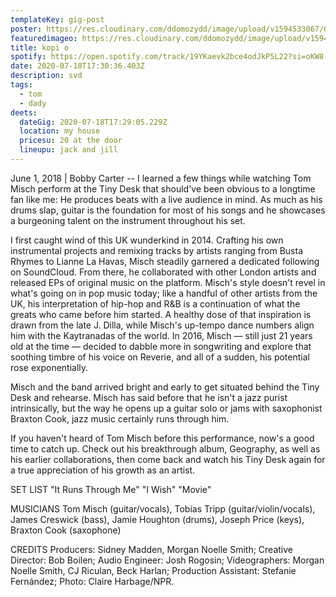 ```yaml
---
templateKey: gig-post
poster: https://res.cloudinary.com/ddomozydd/image/upload/v1594533067/QQBorder_xdalsj.png
featuredimageo: https://res.cloudinary.com/ddomozydd/image/upload/v1594533307/ta13oo_loqfi5.jpg
title: kopi o
spotify: https://open.spotify.com/track/19YKaevk2bce4odJkP5L22?si=oKW8-ReUSuuzB40VxaiTFQ
date: 2020-07-18T17:30:36.403Z
description: svd
tags:
  - tom
  - dady
deets:
  dateGig: 2020-07-18T17:29:05.229Z
  location: my house
  pricesu: 20 at the door
  lineupu: jack and jill
---
```

June 1, 2018 | Bobby Carter -- I learned a few things while watching Tom
 Misch perform at the Tiny Desk that should've been obvious to a
longtime fan like me: He produces beats with a live audience in mind. As
 much as his drums slap, guitar is the foundation for most of his songs
and he showcases a burgeoning talent on the instrument throughout his
set.

I first caught wind of this UK wunderkind in 2014. Crafting his own
instrumental projects and remixing tracks by artists ranging from Busta
Rhymes to Lianne La Havas, Misch steadily garnered a dedicated following
 on SoundCloud. From there, he collaborated with other London artists
and released EPs of original music on the platform. Misch's style
doesn't revel in what's going on in pop music today; like a handful of
other artists from the UK, his interpretation of hip-hop and R&B is a
 continuation of what the greats who came before him started. A healthy
dose of that inspiration is drawn from the late J. Dilla, while Misch's
up-tempo dance numbers align him with the Kaytranadas of the world. In
2016, Misch — still just 21 years old at the time — decided to dabble
more in songwriting and explore that soothing timbre of his voice on
Reverie, and all of a sudden, his potential rose exponentially.

Misch and the band arrived bright and early to get situated behind the
Tiny Desk and rehearse. Misch has said before that he isn't a jazz
purist intrinsically, but the way he opens up a guitar solo or jams with
 saxophonist Braxton Cook, jazz music certainly runs through him.

If you haven't heard of Tom Misch before this performance, now's a good
time to catch up. Check out his breakthrough album, Geography, as well
as his earlier collaborations, then come back and watch his Tiny Desk
again for a true appreciation of his growth as an artist.

SET LIST
"It Runs Through Me"
"I Wish"
"Movie"

MUSICIANS
Tom Misch (guitar/vocals), Tobias Tripp (guitar/violin/vocals), James
Creswick (bass), Jamie Houghton (drums), Joseph Price (keys), Braxton
Cook (saxophone)

CREDITS
Producers: Sidney Madden, Morgan Noelle Smith; Creative Director: Bob
Boilen; Audio Engineer: Josh Rogosin; Videographers: Morgan Noelle
Smith, CJ Riculan, Beck Harlan; Production Assistant: Stefanie
Fernández; Photo: Claire Harbage/NPR.
